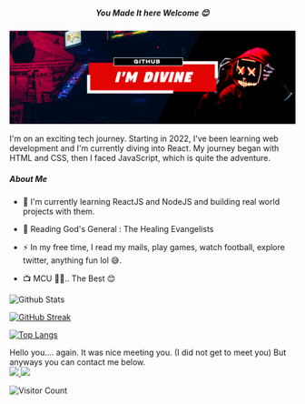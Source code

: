 <h5> <center>You Made It here Welcome 😊<center> </h5>
 
![wow](code.png "Title")

<p font-size='24px'>
I'm on an exciting tech journey. Starting in 2022, I've been learning web development and I'm currently diving into React. My journey began with HTML and CSS, then I faced JavaScript, which is quite the adventure. 
</p>

##### About Me

- :telescope: I'm currently learning ReactJS and NodeJS and building real world projects with them.

- :book: Reading God's General : The Healing Evangelists

- :zap: In my free time, I read my mails, play games, watch football,
  explore twitter, anything fun lol 😅.
- :tv: MCU 🍿🍿.. The Best 😊

![Github Stats](https://github-readme-stats.vercel.app/api?username=divineamunega)

[![GitHub Streak](https://streak-stats.demolab.com/?user=divineamunega)](https://git.io/streak-stats)

[![Top Langs](https://github-readme-stats.vercel.app/api/top-langs/?username=divineamunega)](https://github.com/divineamunega/github-readme-stats)

<p>
Hello you.... again. It was nice meeting you. (I did not get to meet you) But anyways you can contact me below. 

<br>

<a href='https://x.com/divinamunega'>
<img src="https://img.shields.io/badge/Twitter-1DA1F2?style=for-the-badge&logo=twitter&logoColor=white">
</a>

<a href='https://www.linkedin.com/in/divine-amunega-111ss/'>
<img src="https://img.shields.io/badge/LinkedIn-0077B5?style=for-the-badge&logo=linkedin&logoColor=white">
</a>

![Visitor Count](https://profile-counter.glitch.me/divineamunega/count.svg)
